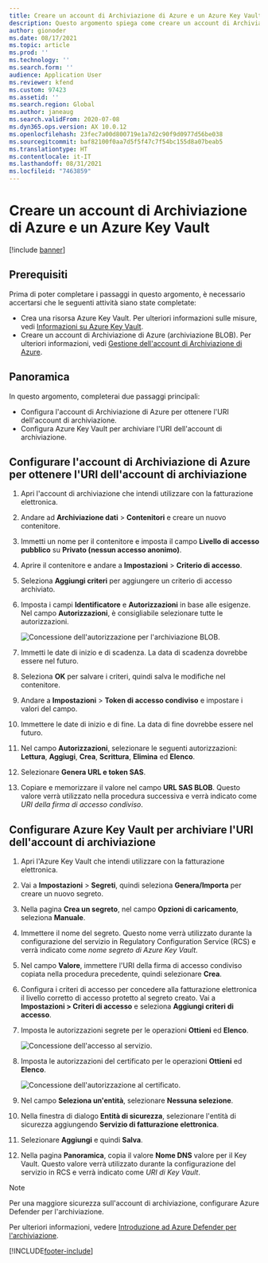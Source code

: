 ```yaml
---
title: Creare un account di Archiviazione di Azure e un Azure Key Vault
description: Questo argomento spiega come creare un account di Archiviazione di Azure e Azure Key Vault.
author: gionoder
ms.date: 08/17/2021
ms.topic: article
ms.prod: ''
ms.technology: ''
ms.search.form: ''
audience: Application User
ms.reviewer: kfend
ms.custom: 97423
ms.assetid: ''
ms.search.region: Global
ms.author: janeaug
ms.search.validFrom: 2020-07-08
ms.dyn365.ops.version: AX 10.0.12
ms.openlocfilehash: 23fec7a00d800719e1a7d2c90f9d0977d56be038
ms.sourcegitcommit: baf82100f0aa7d5f5f47c7f54bc155d8a07beab5
ms.translationtype: HT
ms.contentlocale: it-IT
ms.lasthandoff: 08/31/2021
ms.locfileid: "7463859"
---
```

# <a name="create-an-azure-storage-account-and-a-key-vault"></a>Creare un account di Archiviazione di Azure e un Azure Key Vault

[!include [banner](../includes/banner.md)]

## <a name="prerequisites"></a>Prerequisiti

Prima di poter completare i passaggi in questo argomento, è necessario accertarsi che le seguenti attività siano state completate:

- Crea una risorsa Azure Key Vault. Per ulteriori informazioni sulle misure, vedi [Informazioni su Azure Key Vault](/azure/key-vault/general/overview).
- Creare un account di Archiviazione di Azure (archiviazione BLOB). Per ulteriori informazioni, vedi [Gestione dell'account di Archiviazione di Azure](/azure/storage/blobs/).

## <a name="overview"></a>Panoramica

In questo argomento, completerai due passaggi principali:

- Configura l'account di Archiviazione di Azure per ottenere l'URI dell'account di archiviazione.
- Configura Azure Key Vault per archiviare l'URI dell'account di archiviazione.

## <a name="set-up-the-azure-storage-account-to-get-the-storage-account-uri"></a>Configurare l'account di Archiviazione di Azure per ottenere l'URI dell'account di archiviazione

1. Apri l'account di archiviazione che intendi utilizzare con la fatturazione elettronica.
2. Andare ad **Archiviazione dati** > **Contenitori** e creare un nuovo contenitore.
3. Immetti un nome per il contenitore e imposta il campo **Livello di accesso pubblico** su **Privato (nessun accesso anonimo)**.
4. Aprire il contenitore e andare a **Impostazioni** > **Criterio di accesso**.
5. Seleziona **Aggiungi criteri** per aggiungere un criterio di accesso archiviato.
6. Imposta i campi **Identificatore** e **Autorizzazioni** in base alle esigenze. Nel campo **Autorizzazioni**, è consigliabile selezionare tutte le autorizzazioni.

    ![Concessione dell'autorizzazione per l'archiviazione BLOB.](media/e-Invoicing-services-create-azure-resources-grant-blob-permissions.png)

7. Immetti le date di inizio e di scadenza. La data di scadenza dovrebbe essere nel futuro.
8. Seleziona **OK** per salvare i criteri, quindi salva le modifiche nel contenitore.
9. Andare a **Impostazioni** > **Token di accesso condiviso** e impostare i valori del campo. 
10. Immettere le date di inizio e di fine. La data di fine dovrebbe essere nel futuro.
11. Nel campo **Autorizzazioni**, selezionare le seguenti autorizzazioni: **Lettura**, **Aggiugi**, **Crea**, **Scrittura**, **Elimina** ed **Elenco**. 
12. Selezionare **Genera URL e token SAS**.
13. Copiare e memorizzare il valore nel campo **URL SAS BLOB**. Questo valore verrà utilizzato nella procedura successiva e verrà indicato come *URI della firma di accesso condiviso*.

## <a name="set-up-the-key-vault-to-store-the-storage-account-uri"></a>Configurare Azure Key Vault per archiviare l'URI dell'account di archiviazione

1. Apri l'Azure Key Vault che intendi utilizzare con la fatturazione elettronica.
2. Vai a **Impostazioni** \> **Segreti**, quindi seleziona **Genera/Importa** per creare un nuovo segreto.
3. Nella pagina **Crea un segreto**, nel campo **Opzioni di caricamento**, seleziona **Manuale**.
4. Immettere il nome del segreto. Questo nome verrà utilizzato durante la configurazione del servizio in Regulatory Configuration Service (RCS) e verrà indicato come *nome segreto di Azure Key Vault*.
5. Nel campo **Valore**, immettere l'URI della firma di accesso condiviso copiata nella procedura precedente, quindi selezionare **Crea**.
6. Configura i criteri di accesso per concedere alla fatturazione elettronica il livello corretto di accesso protetto al segreto creato. Vai a **Impostazioni \> Criteri di accesso** e seleziona **Aggiungi criteri di accesso**.
7. Imposta le autorizzazioni segrete per le operazioni **Ottieni** ed **Elenco**.

    ![Concessione dell'accesso al servizio.](media/e-Invoicing-services-create-azure-resources-grant-service-access.png)

8. Imposta le autorizzazioni del certificato per le operazioni **Ottieni** ed **Elenco**.

    ![Concessione dell'autorizzazione al certificato.](media/e-Invoicing-services-create-azure-resources-grant-certificate-permission.png)

9. Nel campo **Seleziona un'entità**, selezionare **Nessuna selezione**.
10. Nella finestra di dialogo **Entità di sicurezza**, selezionare l'entità di sicurezza aggiungendo **Servizio di fatturazione elettronica**.
11. Selezionare **Aggiungi** e quindi **Salva**.
12. Nella pagina **Panoramica**, copia il valore **Nome DNS** valore per il Key Vault. Questo valore verrà utilizzato durante la configurazione del servizio in RCS e verrà indicato come *URI di Key Vault*.

> [!NOTE]
> Per una maggiore sicurezza sull'account di archiviazione, configurare Azure Defender per l'archiviazione.
> 
> Per ulteriori informazioni, vedere [Introduzione ad Azure Defender per l'archiviazione](/azure/security-center/defender-for-storage-introduction).


[!INCLUDE[footer-include](../../includes/footer-banner.md)]

